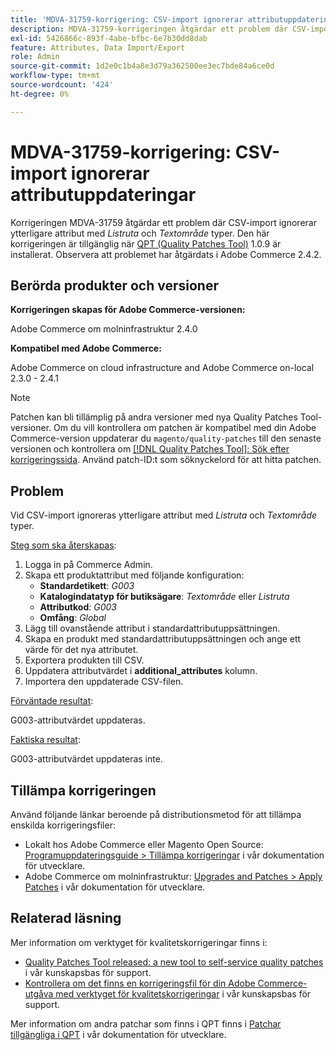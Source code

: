 ```yaml
---
title: 'MDVA-31759-korrigering: CSV-import ignorerar attributuppdateringar'
description: MDVA-31759-korrigeringen åtgärdar ett problem där CSV-import ignorerar ytterligare attribut med typerna *Dropdown* och *Text Area*. Den här korrigeringen är tillgänglig när [QPT-verktyget (Quality Patches Tool)](/help/announcements/adobe-commerce-announcements/magento-quality-patches-released-new-tool-to-self-serve-quality-patches.md) 1.0.9 är installerat. Observera att problemet har åtgärdats i Adobe Commerce 2.4.2.
exl-id: 5426866c-893f-4abe-bfbc-6e7b30dd8dab
feature: Attributes, Data Import/Export
role: Admin
source-git-commit: 1d2e0c1b4a8e3d79a362500ee3ec7bde84a6ce0d
workflow-type: tm+mt
source-wordcount: '424'
ht-degree: 0%

---
```


# MDVA-31759-korrigering: CSV-import ignorerar attributuppdateringar

Korrigeringen MDVA-31759 åtgärdar ett problem där CSV-import ignorerar ytterligare attribut med *Listruta* och *Textområde* typer. Den här korrigeringen är tillgänglig när [QPT (Quality Patches Tool)](/help/announcements/adobe-commerce-announcements/magento-quality-patches-released-new-tool-to-self-serve-quality-patches.md) 1.0.9 är installerat. Observera att problemet har åtgärdats i Adobe Commerce 2.4.2.

## Berörda produkter och versioner

**Korrigeringen skapas för Adobe Commerce-versionen:**

Adobe Commerce om molninfrastruktur 2.4.0

**Kompatibel med Adobe Commerce:**

Adobe Commerce on cloud infrastructure and Adobe Commerce on-local 2.3.0 - 2.4.1

>[!NOTE]
>
>Patchen kan bli tillämplig på andra versioner med nya Quality Patches Tool-versioner. Om du vill kontrollera om patchen är kompatibel med din Adobe Commerce-version uppdaterar du `magento/quality-patches` till den senaste versionen och kontrollera om [[!DNL Quality Patches Tool]: Sök efter korrigeringssida](https://devdocs.magento.com/quality-patches/tool.html#patch-grid). Använd patch-ID:t som söknyckelord för att hitta patchen.

## Problem

Vid CSV-import ignoreras ytterligare attribut med *Listruta* och *Textområde* typer.

<u>Steg som ska återskapas</u>:

1. Logga in på Commerce Admin.
1. Skapa ett produktattribut med följande konfiguration:
   * **Standardetikett**: *G003*
   * **Katalogindatatyp för butiksägare**: *Textområde* eller *Listruta*
   * **Attributkod**: *G003*
   * **Omfång**: *Global*
1. Lägg till ovanstående attribut i standardattributuppsättningen.
1. Skapa en produkt med standardattributuppsättningen och ange ett värde för det nya attributet.
1. Exportera produkten till CSV.
1. Uppdatera attributvärdet i **additional\_attributes** kolumn.
1. Importera den uppdaterade CSV-filen.

<u>Förväntade resultat</u>:

G003-attributvärdet uppdateras.

<u>Faktiska resultat</u>:

G003-attributvärdet uppdateras inte.

## Tillämpa korrigeringen

Använd följande länkar beroende på distributionsmetod för att tillämpa enskilda korrigeringsfiler:

* Lokalt hos Adobe Commerce eller Magento Open Source: [Programuppdateringsguide > Tillämpa korrigeringar](https://devdocs.magento.com/guides/v2.4/comp-mgr/patching/mqp.html) i vår dokumentation för utvecklare.
* Adobe Commerce om molninfrastruktur: [Upgrades and Patches > Apply Patches](https://devdocs.magento.com/cloud/project/project-patch.html) i vår dokumentation för utvecklare.

## Relaterad läsning

Mer information om verktyget för kvalitetskorrigeringar finns i:

* [Quality Patches Tool released: a new tool to self-service quality patches](/help/announcements/adobe-commerce-announcements/magento-quality-patches-released-new-tool-to-self-serve-quality-patches.md) i vår kunskapsbas för support.
* [Kontrollera om det finns en korrigeringsfil för din Adobe Commerce-utgåva med verktyget för kvalitetskorrigeringar](/help/support-tools/patches-available-in-qpt-tool/check-patch-for-magento-issue-with-magento-quality-patches.md) i vår kunskapsbas för support.

Mer information om andra patchar som finns i QPT finns i [Patchar tillgängliga i QPT](https://devdocs.magento.com/quality-patches/tool.html#patch-grid) i vår dokumentation för utvecklare.
